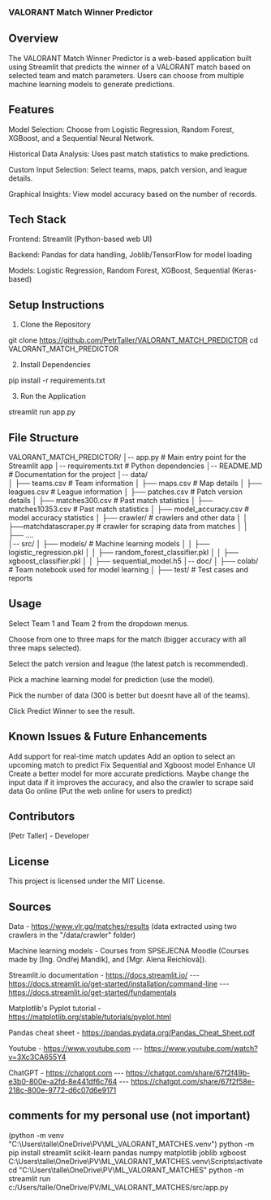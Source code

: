 ### VALORANT Match Winner Predictor ###

## Overview ##

The VALORANT Match Winner Predictor is a web-based application built using Streamlit that predicts the winner of a VALORANT match based on selected team and match parameters. Users can choose from multiple machine learning models to generate predictions.

## Features ##

Model Selection: Choose from Logistic Regression, Random Forest, XGBoost, and a Sequential Neural Network.

Historical Data Analysis: Uses past match statistics to make predictions.

Custom Input Selection: Select teams, maps, patch version, and league details.

Graphical Insights: View model accuracy based on the number of records.

## Tech Stack ##

Frontend: Streamlit (Python-based web UI)

Backend: Pandas for data handling, Joblib/TensorFlow for model loading

Models: Logistic Regression, Random Forest, XGBoost, Sequential (Keras-based)

## Setup Instructions ##

1. Clone the Repository

git clone https://github.com/PetrTaller/VALORANT_MATCH_PREDICTOR
cd VALORANT_MATCH_PREDICTOR

2. Install Dependencies

pip install -r requirements.txt

3. Run the Application

streamlit run app.py

## File Structure ##

VALORANT_MATCH_PREDICTOR/
│-- app.py                          # Main entry point for the Streamlit app
│-- requirements.txt                # Python dependencies
│-- README.MD                       # Documentation for the project
│-- data/                            
│   ├── teams.csv                   # Team information
│   ├── maps.csv                    # Map details
│   ├── leagues.csv                 # League information
│   ├── patches.csv                 # Patch version details
│   ├── matches300.csv              # Past match statistics
│   ├── matches10353.csv            # Past match statistics
│   ├── model_accuracy.csv          # model accuracy statistics
│   ├── crawler/                    # crawlers and other data
│   │   ├──matchdatascraper.py      # crawler for scraping data from matches
│   │   ├── ....          
│-- src/
│   ├── models/                     # Machine learning models
│   │   ├── logistic_regression.pkl
│   │   ├── random_forest_classifier.pkl
│   │   ├── xgboost_classifier.pkl
│   │   ├── sequential_model.h5
│-- doc/
│   ├── colab/                      # Team notebook used for model learning
│   ├── test/                       # Test cases and reports

## Usage ##

Select Team 1 and Team 2 from the dropdown menus.

Choose from one to three maps for the match (bigger accuracy with all three maps selected).

Select the patch version and league (the latest patch is recommended).

Pick a machine learning model for prediction (use the model).

Pick the number of data (300 is better but doesnt have all of the teams).

Click Predict Winner to see the result.

## Known Issues & Future Enhancements ##

Add support for real-time match updates
Add an option to select an upcoming match to predict
Fix Sequential and Xgboost model
Enhance UI
Create a better model for more accurate predictions. Maybe change the input data if it improves the accuracy, 
    and also the crawler to scrape said data
Go online (Put the web online for users to predict)

## Contributors ##

[Petr Taller] - Developer

## License ##

This project is licensed under the MIT License.

## Sources ##

Data - https://www.vlr.gg/matches/results (data extracted using two crawlers in the "/data/crawler" folder)

Machine learning models - Courses from SPSEJECNA Moodle (Courses made by [Ing. Ondřej Mandík], and [Mgr. Alena Reichlová]).

Streamlit.io documentation - https://docs.streamlit.io/
 --- https://docs.streamlit.io/get-started/installation/command-line
 --- https://docs.streamlit.io/get-started/fundamentals

Matplotlib's Pyplot tutorial - https://matplotlib.org/stable/tutorials/pyplot.html

Pandas cheat sheet - https://pandas.pydata.org/Pandas_Cheat_Sheet.pdf

Youtube - https://www.youtube.com
 --- https://www.youtube.com/watch?v=3Xc3CA655Y4

ChatGPT - https://chatgpt.com
 --- https://chatgpt.com/share/67f2f49b-e3b0-800e-a2fd-8e441df6c764
 --- https://chatgpt.com/share/67f2f58e-218c-800e-9772-d6c07d6e9171

## comments for my personal use (not important) ##
(python -m venv "C:\Users\talle\OneDrive\PV\ML_VALORANT_MATCHES\.venv")
python -m pip install streamlit scikit-learn pandas numpy matplotlib joblib xgboost
C:\Users\talle\OneDrive\PV\ML_VALORANT_MATCHES\.venv\Scripts\activate
cd "C:\Users\talle\OneDrive\PV\ML_VALORANT_MATCHES"
python -m streamlit run c:/Users/talle/OneDrive/PV/ML_VALORANT_MATCHES/src/app.py